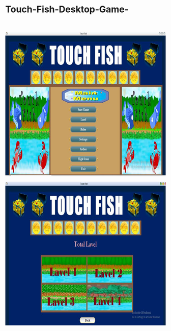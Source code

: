 # Touch-Fish-Desktop-Game-
</br>
</br>
<img src="Touch Fish Game/img/img_2.jpg" width=900 height=450>
</br>
</br>
<img src="Touch Fish Game/img/img_1.jpg" width=900 height=450>
